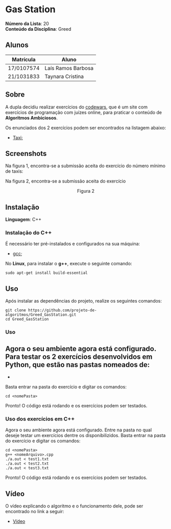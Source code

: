 # Gas Station

**Número da Lista**: 20<br>
**Conteúdo da Disciplina**: Greed<br>

## Alunos
| Matrícula | Aluno |
| -- | -- |
| 17/0107574  | Laís Ramos Barbosa      |
| 21/1031833  |  Taynara Cristina |

## Sobre 
A dupla decidiu realizar  exercícios do [codewars](https://www.codewars.com/), que é um site com exercícios de programação com juízes online, para praticar o conteúdo de **Algoritmos Ambiciosos**.

Os enunciados dos 2 exercícios podem ser encontrados na listagem abaixo:

- [Taxi:](https://www.codewars.com/kata/5e1b37bcc5772a0028c50c5d/train/python)

## Screenshots

Na figura 1, encontra-se a submissão aceita do exercício do número mínimo de taxis:
<img src="">
<p align="center"></p>

Na figura 2, encontra-se a submissão aceita do exercício <br>
<img src="">
<p align="center">Figura 2 </p>


## Instalação 

**Linguagem**:  C++<br>



### Instalação do C++

É necessário ter pré-instalados e configurados na sua máquina:
- [gcc](https://gcc.gnu.org/);

No **Linux**, para instalar o **g++**, execute o seguinte comando:

    sudo apt-get install build-essential

## Uso 

Após instalar as dependências do projeto, realize os seguintes comandos: 

    git clone https://github.com/projeto-de-algoritmos/Greed_GasStation.git
    cd Greed_GasStation

### Uso

Agora o seu ambiente agora está configurado. Para testar os 2 exercícios desenvolvidos em Python, que estão nas pastas nomeados de:
-
- 

Basta entrar na pasta do exercício e digitar os comandos:

    cd <nomePasta>
    

Pronto! O código está rodando e os exercícios podem ser testados.

### Uso dos exercícios em C++

Agora o seu ambiente agora está configurado. Entre na pasta no qual deseje testar um exercícios dentre os disponibilizidos. Basta entrar na pasta do exercício e digitar os comandos:

    cd <nomePasta>
    g++ <nomeArquivo>.cpp
    ./a.out < test1.txt
    ./a.out < test2.txt
    ./a.out < test3.txt

Pronto! O código está rodando e os exercícios podem ser testados.

## Vídeo

O vídeo explicando o algoritmo e o funcionamento dele, pode ser encontrado no link a seguir:
- [Vídeo]()
